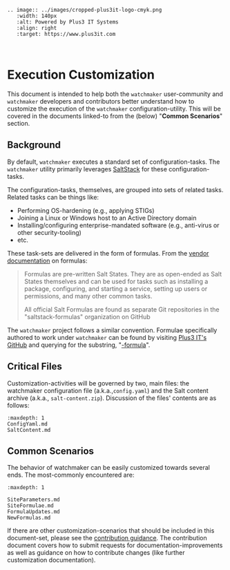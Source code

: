 ```{eval-rst}
.. image:: ../images/cropped-plus3it-logo-cmyk.png
   :width: 140px
   :alt: Powered by Plus3 IT Systems
   :align: right
   :target: https://www.plus3it.com
```
<br>

# Execution Customization

This document is intended to help both the `watchmaker` user-community and `watchmaker` developers and contributors better understand how to customize the execution of the `watchmaker` configuration-utility. This will be covered in the documents linked-to from the (below) "**Common Scenarios**" section.

## Background

By default, `watchmaker` executes a standard set of configuration-tasks. The `watchmaker` utility primarily leverages [SaltStack](https://docs.saltproject.io/en/latest/topics/about_salt_project.html#about-salt) for these configuration-tasks.

The configuration-tasks, themselves, are grouped into sets of related tasks. Related tasks can be things like:

- Performing OS-hardening (e.g., applying STIGs)
- Joining a Linux or Windows host to an Active Directory domain
- Installing/configuring enterprise-mandated software (e.g., anti-virus or other security-tooling)
- etc.

These task-sets are delivered in the form of formulas. From the [vendor documentation](https://docs.saltproject.io/en/latest/topics/development/conventions/formulas.html) on formulas:

> Formulas are pre-written Salt States. They are as open-ended as Salt States themselves and can be used for tasks such as installing a package, configuring, and starting a service, setting up users or permissions, and many other common tasks.
>
> All official Salt Formulas are found as separate Git repositories in the "saltstack-formulas" organization on GitHub

The `watchmaker` project follows a similar convention. Formulae specifically authored to work under `watchmaker` can be found by visiting [Plus3 IT's GitHub](https://github.com/plus3it) and querying for the substring, "[-formula](https://github.com/plus3it/?q=-formula&type=all&language=&sort=)".

## Critical Files

Customization-activities will be governed by two, main files: the watchmaker configuration file (a.k.a.,`config.yaml`) and the Salt content archive (a.k.a., `salt-content.zip`). Discussion of the files' contents are as follows:

```{toctree}
:maxdepth: 1
ConfigYaml.md
SaltContent.md
```

## Common Scenarios

The behavior of watchmaker can be easily customized towards several ends. The most-commonly encountered are:

```{toctree}
:maxdepth: 1

SiteParameters.md
SiteFormulae.md
FormulaUpdates.md
NewFormulas.md
```

If there are other customization-scenarios that should be included in this document-set, please see the [contribution guidance](../contributing.md). The contribution document covers how to submit requests for documentation-improvements as well as guidance on how to contribute changes (like further customization documentation).
